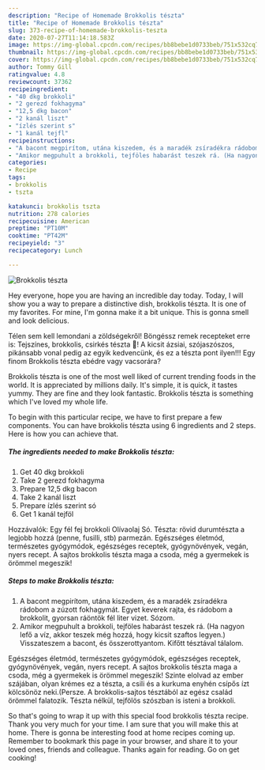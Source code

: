 ```yaml
---
description: "Recipe of Homemade Brokkolis tészta"
title: "Recipe of Homemade Brokkolis tészta"
slug: 373-recipe-of-homemade-brokkolis-teszta
date: 2020-07-27T11:14:18.583Z
image: https://img-global.cpcdn.com/recipes/bb8bebe1d0733beb/751x532cq70/brokkolis-teszta-recept-foto.jpg
thumbnail: https://img-global.cpcdn.com/recipes/bb8bebe1d0733beb/751x532cq70/brokkolis-teszta-recept-foto.jpg
cover: https://img-global.cpcdn.com/recipes/bb8bebe1d0733beb/751x532cq70/brokkolis-teszta-recept-foto.jpg
author: Tommy Gill
ratingvalue: 4.8
reviewcount: 37362
recipeingredient:
- "40 dkg brokkoli"
- "2 gerezd fokhagyma"
- "12,5 dkg bacon"
- "2 kanál liszt"
- "ízlés szerint s"
- "1 kanál tejfl"
recipeinstructions:
- "A bacont megpirítom, utána kiszedem, és a maradék zsíradékra rádobom a zúzott fokhagymát. Egyet keverek rajta, és rádobom a brokkolit, gyorsan ráöntök fél liter vizet. Sózom."
- "Amikor megpuhult a brokkoli, tejföles habarást teszek rá. (Ha nagyon lefő a víz, akkor teszek még hozzá, hogy kicsit szaftos legyen.) Visszateszem a bacont, és összerottyantom. Kifőtt tésztával tálalom."
categories:
- Recipe
tags:
- brokkolis
- tszta

katakunci: brokkolis tszta 
nutrition: 278 calories
recipecuisine: American
preptime: "PT10M"
cooktime: "PT42M"
recipeyield: "3"
recipecategory: Lunch

---
```



![Brokkolis tészta](https://img-global.cpcdn.com/recipes/bb8bebe1d0733beb/751x532cq70/brokkolis-teszta-recept-foto.jpg)

Hey everyone, hope you are having an incredible day today. Today, I will show you a way to prepare a distinctive dish, brokkolis tészta. It is one of my favorites. For mine, I'm gonna make it a bit unique. This is gonna smell and look delicious.

Télen sem kell lemondani a zöldségekről! Böngéssz remek recepteket erre is: Tejszínes, brokkolis, csirkés tészta 🥦! A kicsit ázsiai, szójaszószos, pikánsabb vonal pedig az egyik kedvencünk, és ez a tészta pont ilyen!!! Egy finom Brokkolis tészta ebédre vagy vacsorára?

Brokkolis tészta is one of the most well liked of current trending foods in the world. It is appreciated by millions daily. It's simple, it is quick, it tastes yummy. They are fine and they look fantastic. Brokkolis tészta is something which I've loved my whole life.


To begin with this particular recipe, we have to first prepare a few components. You can have brokkolis tészta using 6 ingredients and 2 steps. Here is how you can achieve that.

<!--inarticleads1-->

##### The ingredients needed to make Brokkolis tészta:

1. Get 40 dkg brokkoli
1. Take 2 gerezd fokhagyma
1. Prepare 12,5 dkg bacon
1. Take 2 kanál liszt
1. Prepare ízlés szerint só
1. Get 1 kanál tejföl


Hozzávalók: Egy fél fej brokkoli Olívaolaj Só. Tészta: rövid durumtészta a legjobb hozzá (penne, fusilli, stb) parmezán. Egészséges életmód, természetes gyógymódok, egészséges receptek, gyógynövények, vegán, nyers recept. A sajtos brokkolis tészta maga a csoda, még a gyermekek is örömmel megeszik! 

<!--inarticleads2-->

##### Steps to make Brokkolis tészta:

1. A bacont megpirítom, utána kiszedem, és a maradék zsíradékra rádobom a zúzott fokhagymát. Egyet keverek rajta, és rádobom a brokkolit, gyorsan ráöntök fél liter vizet. Sózom.
1. Amikor megpuhult a brokkoli, tejföles habarást teszek rá. (Ha nagyon lefő a víz, akkor teszek még hozzá, hogy kicsit szaftos legyen.) Visszateszem a bacont, és összerottyantom. Kifőtt tésztával tálalom.


Egészséges életmód, természetes gyógymódok, egészséges receptek, gyógynövények, vegán, nyers recept. A sajtos brokkolis tészta maga a csoda, még a gyermekek is örömmel megeszik! Szinte elolvad az ember szájában, olyan krémes ez a tészta, a csili és a kurkuma enyhén csípős ízt kölcsönöz neki.(Persze. A brokkolis-sajtos tésztából az egész család örömmel falatozik. Tészta nélkül, tejfölös szószban is isteni a brokkoli. 

So that's going to wrap it up with this special food brokkolis tészta recipe. Thank you very much for your time. I am sure that you will make this at home. There is gonna be interesting food at home recipes coming up. Remember to bookmark this page in your browser, and share it to your loved ones, friends and colleague. Thanks again for reading. Go on get cooking!
